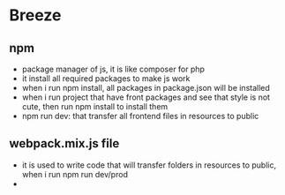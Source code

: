 # Breeze
## npm
- package manager of js, it is like composer for php
- it install all required packages to make js work
- when i run npm install, all packages in package.json will be installed
- when i run project that have front packages and see that style is not cute, then run npm install to install them
- npm run dev: that transfer all frontend files in resources to public

## webpack.mix.js file
- it is used to write code that will transfer folders in resources to public, when i run npm run dev/prod
- 